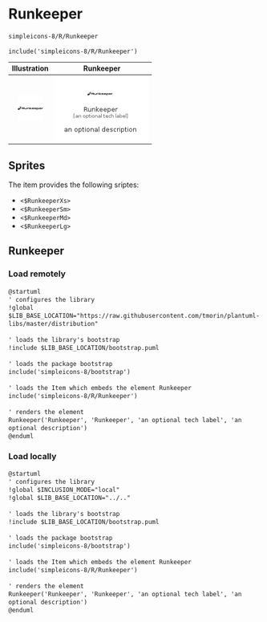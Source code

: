 # Runkeeper


```text
simpleicons-8/R/Runkeeper
```

```text
include('simpleicons-8/R/Runkeeper')
```



| Illustration | Runkeeper |
| :---: | :---: |
| ![illustration for Illustration](../../simpleicons-8/R/Runkeeper.png) | ![illustration for Runkeeper](../../simpleicons-8/R/Runkeeper.Local.png) |



## Sprites
The item provides the following sriptes:

- `<$RunkeeperXs>`
- `<$RunkeeperSm>`
- `<$RunkeeperMd>`
- `<$RunkeeperLg>`





## Runkeeper

### Load remotely
```plantuml
@startuml
' configures the library
!global $LIB_BASE_LOCATION="https://raw.githubusercontent.com/tmorin/plantuml-libs/master/distribution"

' loads the library's bootstrap
!include $LIB_BASE_LOCATION/bootstrap.puml

' loads the package bootstrap
include('simpleicons-8/bootstrap')

' loads the Item which embeds the element Runkeeper
include('simpleicons-8/R/Runkeeper')

' renders the element
Runkeeper('Runkeeper', 'Runkeeper', 'an optional tech label', 'an optional description')
@enduml
```

### Load locally
```plantuml
@startuml
' configures the library
!global $INCLUSION_MODE="local"
!global $LIB_BASE_LOCATION="../.."

' loads the library's bootstrap
!include $LIB_BASE_LOCATION/bootstrap.puml

' loads the package bootstrap
include('simpleicons-8/bootstrap')

' loads the Item which embeds the element Runkeeper
include('simpleicons-8/R/Runkeeper')

' renders the element
Runkeeper('Runkeeper', 'Runkeeper', 'an optional tech label', 'an optional description')
@enduml
```

